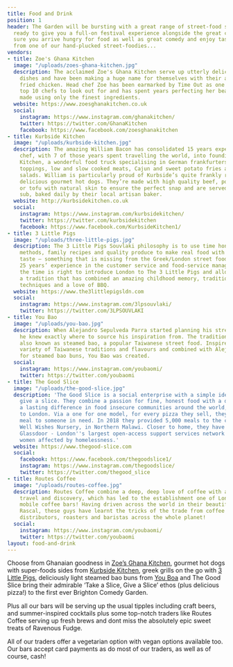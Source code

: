 ```yaml
---
title: Food and Drink
position: 1
header: The Garden will be bursting with a great range of street-food stalls and bars
  ready to give you a full-on festival experience alongside the great comedy. Make
  sure you arrive hungry for food as well as great comedy and enjoy tasty morsels
  from one of our hand-plucked street-foodies...
vendors:
- title: Zoe's Ghana Kitchen
  image: "/uploads/zoes-ghana-kitchen.jpg"
  description: The acclaimed Zoe's Ghana Kitchen serve up utterly delicious Ghanaian
    dishes and have been making a huge name for themselves with their amazing jollof
    fried chicken. Head chef Zoe has been earmarked by Time Out as one of London's
    top 10 chefs to look out for and has spent years perfecting her beautiful recipes
    made using only the finest ingredients.
  website: https://www.zoesghanakitchen.co.uk
  social:
    instagram: https://www.instagram.com/ghanakitchen/
    twitter: https://twitter.com/GhanaKitchen
    facebook: https://www.facebook.com/zoesghanakitchen
- title: Kurbside Kitchen
  image: "/uploads/kurbside-kitchen.jpg"
  description: The amazing William Bacon has consolidated 15 years experience as a
    chef, with 7 of those years spent travelling the world, into founding Kurbside
    Kitchen, a wonderful food truck specialising in German frankfurters with gourmet
    toppings, low and slow cooked meats, Cajun and sweet potato fries and super-food
    salads. William is particularly proud of Kurbside’s quite frankly ridiculously
    delicious gourmet hot dogs. They’re made with high quality beef, pork, chorizo
    or tofu with natural skin to ensure the perfect snap and are served inside a brioche
    sub, baked daily by their local artisan baker.
  website: http://kurbsidekitchen.co.uk
  social:
    instagram: https://www.instagram.com/kurbsidekitchen/
    twitter: https://twitter.com/kurbsidekitchen
    facebook: https://www.facebook.com/KurbsideKitchen1/
- title: 3 Little Pigs
  image: "/uploads/three-little-pigs.jpg"
  description: The 3 Little Pigs Souvlaki philosophy is to use time honoured cooking
    methods, family recipes and quality produce to make real food with integrity and
    taste – something that is missing from the Greek/London street food scene. With
    25 years’ experience in the customer service and food-service management industry,
    the time is right to introduce London to The 3 Little Pigs and allow it to experience
    a tradition that has combined an amazing childhood memory, traditional cooking
    techniques and a love of BBQ.
  website: https://www.the3littlepigsldn.com
  social:
    instagram: https://www.instagram.com/3lpsouvlaki/
    twitter: https://twitter.com/3LPSOUVLAKI
- title: You Bao
  image: "/uploads/you-bao.jpg"
  description: When Alejandro Sepulveda Parra started planning his street food stall,
    he knew exactly where to source his inspiration from. The traditional gua bao,
    also known as steamed bao, a popular Taiwanese street food. Inspired by the huge
    variety of Taiwanese traditions and flavours and combined with Alejandro’s love
    for steamed bao buns, You Bao was created.
  social:
    instagram: https://www.instagram.com/youbaomi/
    twitter: https://twitter.com/youbaomi
- title: The Good Slice
  image: "/uploads/the-good-slice.jpg"
  description: 'The Good Slice is a social enterprise with a simple idea: take a slice,
    give a slice. They combine a passion for fine, honest food with a desire to create
    a lasting difference in food insecure communities around the world, from Malawi
    to London. Via a one for one model, for every pizza they sell, they provide a
    meal to someone in need. In 2018 they provided 5,000 meals to the children of
    Well Wishes Nursery, in Northern Malawi. Closer to home, they have partnered with
    Glassdoor - London''s largest open-access support services network for men and
    women affected by homelessness.'
  website: https://www.thegood-slice.com
  social:
    facebook: https://www.facebook.com/thegoodslice1/
    instagram: https://www.instagram.com/thegoodslice/
    twitter: https://twitter.com/thegood_slice
- title: Routes Coffee
  image: "/uploads/routes-coffee.jpg"
  description: Routes Coffee combine a deep, deep love of coffee with a passion for
    travel and discovery, which has led to the establishment one of London's finest
    mobile coffee bars! Having driven across the world in their beautiful 1989 Bedford
    Rascal, these guys have learnt the tricks of the trade from coffee bean farmers,
    distributors, roasters and baristas across the whole planet!
  social:
    instagram: https://www.instagram.com/youbaomi/
    twitter: https://twitter.com/youbaomi
layout: food-and-drink
---
```


Choose from Ghanaian goodness in [Zoe’s Ghana Kitchen](https://www.zoesghanakitchen.co.uk), gourmet hot dogs with super-foods sides from [Kurbside Kitchen](http://kurbsidekitchen.co.uk), greek grills on the go with [3 Little Pigs](https://www.the3littlepigsldn.com), deliciously light steamed bao buns from [You Boa](https://www.instagram.com/youbaomi/) and The Good Slice bring their admirable ‘Take a Slice, Give a Slice’ ethos (plus delicious pizza!) to the first ever Brighton Comedy Garden.

Plus all our bars will be serving up the usual tipples including craft beers, and summer-inspired cocktails plus some top-notch traders like Routes Coffee serving up fresh brews and dont miss the absolutely epic sweet treats of Ravenous Fudge.

All of our traders offer a vegetarian option with vegan options available too. Our bars accept card payments as do most of our traders, as well as of course, cash!